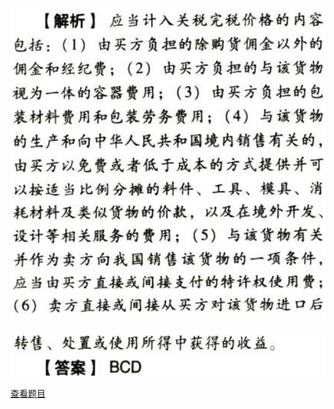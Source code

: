 ![](92bb82ca08945a16f231751d891f4b27.png)

![](1383974dfb1b56d55ef82d9c47df2dc3.png)

[查看题目](../关税.本章真题.md#9-题目)

